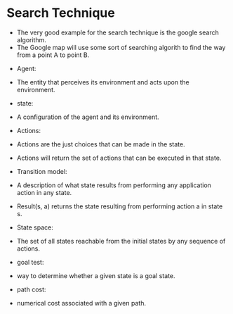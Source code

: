 # Search Technique

- The very good example for the search technique is the google search algorithm.
- The Google map will use some sort of searching algorith to find the way from a point A to point B.

* Agent:

- The entity that perceives its environment and acts upon the environment.

* state:

- A configuration of the agent and its environment.

* Actions:

- Actions are the just choices that can be made in the state.

- Actions will return the set of actions that can be executed in that state.

* Transition model:

- A description of what state results from performing any application action in any state.

- Result(s, a) returns the state resulting from performing action a in state s.

* State space:

- The set of all states reachable from the initial states by any sequence of actions.

* goal test:

- way to determine whether a given state is a goal state.

* path cost:

- numerical cost associated with a given path.




